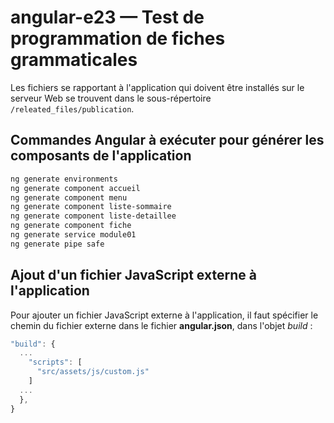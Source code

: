 # angular-e23 &mdash; Test de programmation de fiches grammaticales
Les fichiers se rapportant à l'application qui doivent être installés sur le serveur Web se trouvent dans le sous-répertoire `/releated_files/publication`.

## Commandes Angular à exécuter pour générer les composants de l'application
```sh
ng generate environments
ng generate component accueil
ng generate component menu
ng generate component liste-sommaire
ng generate component liste-detaillee
ng generate component fiche
ng generate service module01
ng generate pipe safe
```

## Ajout d'un fichier JavaScript externe à l'application

Pour ajouter un fichier JavaScript externe à l'application, il faut spécifier le chemin du fichier externe dans le fichier **angular.json**, dans l'objet _build_ :
```js
"build": {
  ...
    "scripts": [
      "src/assets/js/custom.js"
    ]
  ...
  },
}
```
